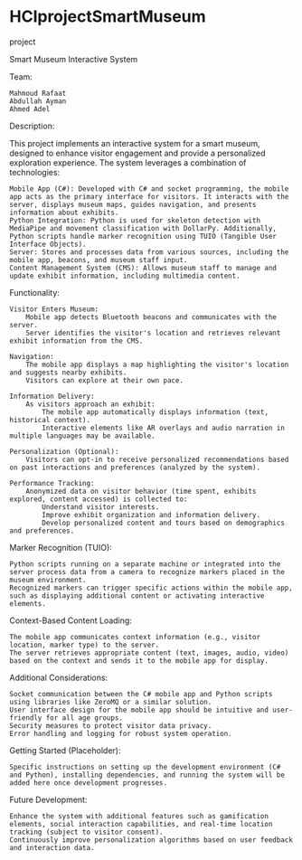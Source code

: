 # HCIprojectSmartMuseum
project

Smart Museum Interactive System

Team:

    Mahmoud Rafaat
    Abdullah Ayman
    Ahmed Adel

Description:

This project implements an interactive system for a smart museum, designed to enhance visitor engagement and provide a personalized exploration experience. The system leverages a combination of technologies:

    Mobile App (C#): Developed with C# and socket programming, the mobile app acts as the primary interface for visitors. It interacts with the server, displays museum maps, guides navigation, and presents information about exhibits.
    Python Integration: Python is used for skeleton detection with MediaPipe and movement classification with DollarPy. Additionally, Python scripts handle marker recognition using TUIO (Tangible User Interface Objects).
    Server: Stores and processes data from various sources, including the mobile app, beacons, and museum staff input.
    Content Management System (CMS): Allows museum staff to manage and update exhibit information, including multimedia content.

Functionality:

    Visitor Enters Museum:
        Mobile app detects Bluetooth beacons and communicates with the server.
        Server identifies the visitor's location and retrieves relevant exhibit information from the CMS.

    Navigation:
        The mobile app displays a map highlighting the visitor's location and suggests nearby exhibits.
        Visitors can explore at their own pace.

    Information Delivery:
        As visitors approach an exhibit:
            The mobile app automatically displays information (text, historical context).
            Interactive elements like AR overlays and audio narration in multiple languages may be available.

    Personalization (Optional):
        Visitors can opt-in to receive personalized recommendations based on past interactions and preferences (analyzed by the system).

    Performance Tracking:
        Anonymized data on visitor behavior (time spent, exhibits explored, content accessed) is collected to:
            Understand visitor interests.
            Improve exhibit organization and information delivery.
            Develop personalized content and tours based on demographics and preferences.

Marker Recognition (TUIO):

    Python scripts running on a separate machine or integrated into the server process data from a camera to recognize markers placed in the museum environment.
    Recognized markers can trigger specific actions within the mobile app, such as displaying additional content or activating interactive elements.

Context-Based Content Loading:

    The mobile app communicates context information (e.g., visitor location, marker type) to the server.
    The server retrieves appropriate content (text, images, audio, video) based on the context and sends it to the mobile app for display.

Additional Considerations:

    Socket communication between the C# mobile app and Python scripts using libraries like ZeroMQ or a similar solution.
    User interface design for the mobile app should be intuitive and user-friendly for all age groups.
    Security measures to protect visitor data privacy.
    Error handling and logging for robust system operation.

Getting Started (Placeholder):

    Specific instructions on setting up the development environment (C# and Python), installing dependencies, and running the system will be added here once development progresses.

Future Development:

    Enhance the system with additional features such as gamification elements, social interaction capabilities, and real-time location tracking (subject to visitor consent).
    Continuously improve personalization algorithms based on user feedback and interaction data.
